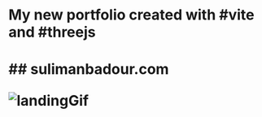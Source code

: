 <h1>My new portfolio created with #vite and #threejs<h1>
## sulimanbadour.com

![landingGif](https://github.com/sulimanbadour1/My_new_portfolio/assets/71437804/fd5e7021-96b3-4a59-a586-61c6c9436d28)
